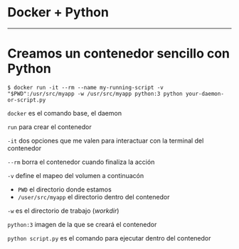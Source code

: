 # Docker + Python

---
# Creamos un contenedor sencillo con Python

```$ docker run -it --rm --name my-running-script -v "$PWD":/usr/src/myapp -w /usr/src/myapp python:3 python your-daemon-or-script.py```

`docker` es el comando base, el daemon

`run` para crear el contenedor

`-it` dos opciones que me valen para interactuar con la terminal del contenedor

`--rm` borra el contenedor cuando finaliza la acción

`-v` define el mapeo del volumen a continuacón

- `PWD` el directorio donde estamos
- `/user/src/myapp` el directorio dentro del contenedor

`-w` es el directorio de trabajo (_workdir_)

`python:3` imagen de la que se creará el contenedor

`python script.py` es el comando para ejecutar dentro del contenedor